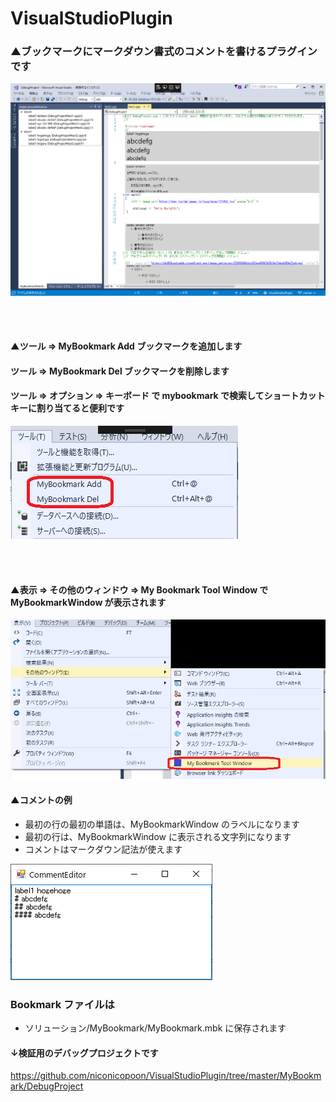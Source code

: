 # VisualStudioPlugin

### ▲ブックマークにマークダウン書式のコメントを書けるプラグインです

![画像１](https://github.com/niconicopoon/VisualStudioPlugin/blob/master/MyBookmark/Document/1.png)

<br><br>

#### ▲ツール => MyBookmark Add  ブックマークを追加します
####  ツール => MyBookmark Del  ブックマークを削除します
####  ツール => オプション => キーボード で mybookmark で検索してショートカットキーに割り当てると便利です
![画像１](https://github.com/niconicopoon/VisualStudioPlugin/blob/master/MyBookmark/Document/2.png)

<br><br>

#### ▲表示 => その他のウィンドウ => My Bookmark Tool Window  で MyBookmarkWindow が表示されます
![画像１](https://github.com/niconicopoon/VisualStudioPlugin/blob/master/MyBookmark/Document/3.png)

#### ▲コメントの例
* 最初の行の最初の単語は、MyBookmarkWindow のラベルになります
* 最初の行は、MyBookmarkWindow に表示される文字列になります
* コメントはマークダウン記法が使えます

![画像１](https://github.com/niconicopoon/VisualStudioPlugin/blob/master/MyBookmark/Document/4.png)

### Bookmark ファイルは
* ソリューション/MyBookmark/MyBookmark.mbk  に保存されます

#### ↓検証用のデバッグプロジェクトです　
https://github.com/niconicopoon/VisualStudioPlugin/tree/master/MyBookmark/DebugProject
